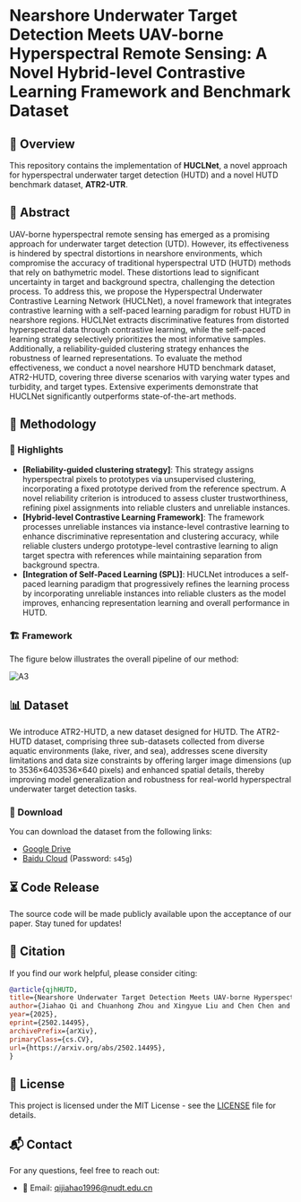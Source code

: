 # Nearshore Underwater Target Detection Meets UAV-borne Hyperspectral Remote Sensing: A Novel Hybrid-level Contrastive Learning Framework and Benchmark Dataset&#x20;

## 📌 Overview

This repository contains the implementation of **HUCLNet**, a novel approach for hyperspectral underwater target detection (HUTD) and a novel HUTD benchmark dataset, **ATR2-UTR**.

## 📝 Abstract

UAV-borne hyperspectral remote sensing has emerged as a promising approach for underwater target detection (UTD). However, its effectiveness is hindered by spectral distortions in nearshore environments, which compromise the accuracy of traditional hyperspectral UTD (HUTD) methods that rely on bathymetric model. These distortions lead to significant uncertainty in target and background spectra, challenging the detection process. To address this, we propose the Hyperspectral Underwater Contrastive Learning Network (HUCLNet), a novel framework that integrates contrastive learning with a self-paced learning paradigm for robust HUTD in nearshore regions. HUCLNet extracts discriminative features from distorted hyperspectral data through contrastive learning, while the self-paced learning strategy selectively prioritizes the most informative samples. Additionally, a reliability-guided clustering strategy enhances the robustness of learned representations. To evaluate the method effectiveness, we conduct a novel nearshore HUTD benchmark dataset, ATR2-HUTD, covering three diverse scenarios with varying water types and turbidity, and target types. Extensive experiments demonstrate that HUCLNet significantly outperforms state-of-the-art methods. 

## 🚀 Methodology

### 🔹 Highlights

- **[Reliability-guided clustering strategy]**: This strategy assigns hyperspectral pixels to prototypes via unsupervised clustering, incorporating a fixed prototype derived from the reference spectrum.  A novel reliability criterion is introduced to assess cluster trustworthiness, refining pixel assignments into reliable clusters and unreliable instances.
- **[Hybrid-level Contrastive Learning Framework]**: The framework processes unreliable instances via instance-level contrastive learning to enhance discriminative representation and clustering accuracy, while reliable clusters undergo prototype-level contrastive learning to align target spectra with references while maintaining separation from background spectra.
- **[Integration of Self-Paced Learning (SPL)]**: HUCLNet introduces a self-paced learning paradigm that progressively refines the learning process by incorporating unreliable instances into reliable clusters as the model improves, enhancing representation learning and overall performance in HUTD.

### 🏗 Framework

The figure below illustrates the overall pipeline of our method:

![A3](Figures\A3.jpg)

## 📊 Dataset

We introduce ATR2-HUTD, a new dataset designed for HUTD. The ATR2-HUTD dataset, comprising three sub-datasets collected from diverse aquatic environments (lake, river, and sea), addresses scene diversity limitations and data size constraints by offering larger image dimensions (up to 3536×6403536×640 pixels) and enhanced spatial details, thereby improving model generalization and robustness for real-world hyperspectral underwater target detection tasks.

### 🔽 Download

You can download the dataset from the following links:

- [Google Drive](https://drive.google.com/file/d/1AdwWVHvlGHBDSmWQUZ_ziWz8Fk7JV0NG/view?usp=sharing)
- [Baidu Cloud](https://pan.baidu.com/s/1bhDyOUELXLKf85y_NT-smw?pwd=s45g) (Password: `s45g`)

## ⏳ Code Release

The source code will be made publicly available upon the acceptance of our paper. Stay tuned for updates!

## 🔗 Citation

If you find our work helpful, please consider citing:

```bibtex
@article{qjhHUTD,
title={Nearshore Underwater Target Detection Meets UAV-borne Hyperspectral Remote Sensing: A Novel Hybrid-level Contrastive Learning Framework and Benchmark Dataset}, 
author={Jiahao Qi and Chuanhong Zhou and Xingyue Liu and Chen Chen and Dehui Zhu and Kangcheng Bin and Ping Zhong},
year={2025},
eprint={2502.14495},
archivePrefix={arXiv},
primaryClass={cs.CV},
url={https://arxiv.org/abs/2502.14495}, 
}
```

## 📜 License

This project is licensed under the MIT License - see the [LICENSE](LICENSE) file for details.

## 📬 Contact

For any questions, feel free to reach out:

- 📧 Email: [qijiahao1996@nudt.edu.cn](mailto\:qijiahao1996@nudt.edu.cn)
